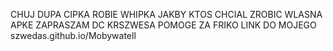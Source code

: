 CHUJ DUPA CIPKA ROBIE WHIPKA JAKBY KTOS CHCIAL ZROBIC
WLASNA APKE ZAPRASZAM DC KRSZWESA
POMOGE ZA FRIKO 
LINK DO MOJEGO
szwedas.github.io/Mobywatell
